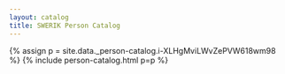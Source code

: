 ```yaml
---
layout: catalog
title: SWERIK Person Catalog
---
```

{% assign p = site.data._person-catalog.i-XLHgMviLWvZePVW618wm98 %}
{% include person-catalog.html p=p %}

